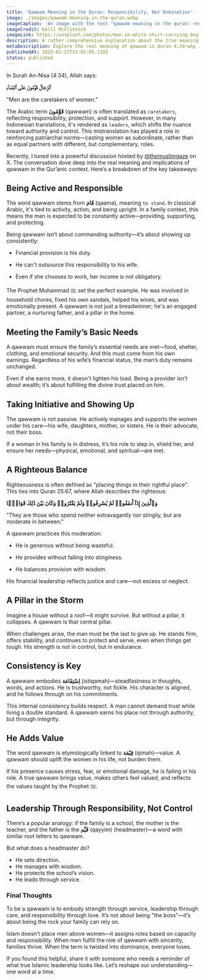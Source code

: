 ```yaml
---
title: 'Qawwam Meaning in the Quran: Responsibility, Not Domination'
image: ./images/qawwam-meaning-in-the-quran.webp
imageCaption: 'An image with the text "qawwam meaning in the quran: responsibility, not domination"'
imageCredit: Kelli McClintock
imageLink: https://unsplash.com/photos/man-in-white-shirt-carrying-boy-wBgAVAGjzFg
description: A rather comprehensive explanation about the true meaning of qawwam
metaDescription: Explore the real meaning of qawwam in Quran 4:34—why it's about responsibility, not authority, and how it reflects Islamic values of balance and care.
publishedAt: 2025-02-27T15:02:05.119Z
status: published
---
```


In Surah An-Nisa (4:34), Allah says:

**ٱلرِّجَالُ قَوَّٰمُونَ عَلَى ٱلنِّسَآءِ**

"Men are the caretakers of women."

The Arabic term **قَوَّٰمُونَ** (qawwam) is often translated as `caretakers`, reflecting responsibility, protection, and support. However, in many Indonesian translations, it's rendered as `leaders`, which shifts the nuance toward authority and control. This mistranslation has played a role in reinforcing patriarchal norms—casting women as subordinate, rather than as equal partners with different, but complementary, roles.

Recently, I tuned into a powerful discussion hosted by [@themuslimgaze](https://x.com/themuslimgaze/status/1655196209232105474) on X. The conversation dove deep into the real meaning and implications of qawwam in the Qur’anic context. Here’s a breakdown of the key takeaways:

## Being Active and Responsible

The word qawwam stems from **ﻗَﺎﻡَ** (qaama), meaning `to stand`. In classical Arabic, it's tied to activity, action, and being upright. In a family context, this means the man is expected to be constantly active—providing, supporting, and protecting.

Being qawwam isn’t about commanding authority—it’s about showing up consistently:

- Financial provision is his duty.

- He can't outsource this responsibility to his wife.

- Even if she chooses to work, her income is not obligatory.

The Prophet Muhammad ﷺ set the perfect example. He was involved in household chores, fixed his own sandals, helped his wives, and was emotionally present. A qawwam is not just a breadwinner; he's an engaged partner, a nurturing father, and a pillar in the home.

## Meeting the Family’s Basic Needs

A qawwam must ensure the family’s essential needs are met—food, shelter, clothing, and emotional security. And this must come from his own earnings. Regardless of his wife’s financial status, the man’s duty remains unchanged.

Even if she earns more, it doesn't lighten his load. Being a provider isn’t about wealth; it’s about fulfilling the divine trust placed on him.

## Taking Initiative and Showing Up

The qawwam is not passive. He actively manages and supports the women under his care—his wife, daughters, mother, or sisters. He is their advocate, not their boss.

If a woman in his family is in distress, it’s his role to step in, shield her, and ensure her needs—physical, emotional, and spiritual—are met.

## A Righteous Balance

Righteousness is often defined as "placing things in their rightful place". This ties into Quran 25:67, where Allah describes the righteous:

**وَٱلَّذِينَ إِذَآ أَنفَقُوا۟ لَمْ يُسْرِفُوا۟ وَلَمْ يَقْتُرُوا۟ وَكَانَ بَيْنَ ذَٰلِكَ قَوَامًۭا**

"They are those who spend neither extravagantly nor stingily, but are moderate in between."

A qawwam practices this moderation:

- He is generous without being wasteful.

- He provides without falling into stinginess.

- He balances provision with wisdom.

His financial leadership reflects justice and care—not excess or neglect.

## A Pillar in the Storm

Imagine a house without a roof—it might survive. But without a pillar, it collapses. A qawwam is that central pillar.

When challenges arise, the man must be the last to give up. He stands firm, offers stability, and continues to protect and serve, even when things get tough. His strength is not in control, but in endurance.

## Consistency is Key

A qawwam embodies **اِسْتِقَامَة** (istiqamah)—steadfastness in thoughts, words, and actions. He is trustworthy, not fickle. His character is aligned, and he follows through on his commitments.

This internal consistency builds respect. A man cannot demand trust while living a double standard. A qawwam earns his place not through authority, but through integrity.

## He Adds Value

The word qawwam is etymologically linked to **قِيْمَة** (qimah)—value. A qawwam should uplift the women in his life, not burden them.

If his presence causes stress, fear, or emotional damage, he is failing in his role. A true qawwam brings value, makes others feel valued, and reflects the values taught by the Prophet ﷺ.

## Leadership Through Responsibility, Not Control

There’s a popular analogy: if the family is a school, the mother is the teacher, and the father is the **قَيِّم** (qayyim) (headmaster)—a word with similar root letters to qawwam.

But what does a headmaster do?

- He sets direction.
- He manages with wisdom.
- He protects the school’s vision.
- He leads through service.

### Final Thoughts

To be a qawwam is to embody strength through service, leadership through care, and responsibility through love. It’s not about being "the boss"—it’s about being the rock your family can rely on.

Islam doesn’t place men above women—it assigns roles based on capacity and responsibility. When men fulfill the role of qawwam with sincerity, families thrive. When the term is twisted into dominance, everyone loses.

If you found this helpful, share it with someone who needs a reminder of what true Islamic leadership looks like. Let’s reshape our understanding—one word at a time.
